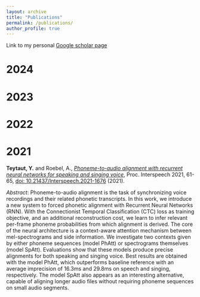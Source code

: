 ```yaml
---
layout: archive
title: "Publications"
permalink: /publications/
author_profile: true
---
```


Link to my personal [Google scholar page](https://scholar.google.com/citations?hl=fr&authuser=2&user=NfT1P1kAAAAJ)   

# 2024

# 2023

# 2022

# 2021

**Teytaut, Y.** and Roebel, A., [*Phoneme-to-audio alignment with recurrent neural networks for speaking and singing voice*](https://www.isca-speech.org/archive/pdfs/interspeech_2021/teytaut21_interspeech.pdf), Proc. Interspeech 2021, 61-65, [doi: 10.21437/Interspeech.2021-1676](https://www.isca-speech.org/archive/interspeech_2021/teytaut21_interspeech.html) (2021).

*Abstract*:
Phoneme-to-audio alignment is the task of synchronizing voice recordings and their related phonetic transcripts. In this work, we introduce a new system to forced phonetic alignment with Recurrent Neural Networks (RNN). With the Connectionist Temporal Classification (CTC) loss as training objective, and an additional reconstruction cost, we learn to infer relevant per-frame phoneme probabilities from which alignment is derived. The core of the neural architecture is a context-aware attention mechanism between mel-spectrograms and side information. We investigate two contexts given by either phoneme sequences (model PhAtt) or spectrograms themselves (model SpAtt). Evaluations show that these models produce precise alignments for both speaking and singing voice. Best results are obtained with the model PhAtt, which outperforms baseline reference with an average imprecision of 16.3ms and 29.8ms on speech and singing, respectively. The model SpAtt also appears as an interesting alternative, capable of aligning longer audio files without requiring phoneme sequences on small audio segments.

